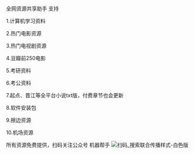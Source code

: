 全网资源共享助手
支持


1.计算机学习资料


2.热门电影资源


3.热门电视剧资源


4.豆瓣前250电影


5.考研资料


6.考公资料


7.起点、晋江等全平台小说txt版，付费章节也会更新


8.软件安装包


9.擦边资源


10.机场资源

所有资源免费提供，扫码关注公众号
机器帮手
![扫码_搜索联合传播样式-白色版](https://github.com/ayue37/baiduyun-xunleiyun-pdf-txt-mp4/assets/66460929/b7930ddb-b402-4597-8212-61dafc6aa345)
